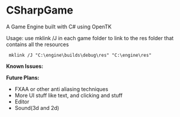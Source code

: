 # CSharpGame
A Game Engine built with C# using OpenTK

Usage:
use mklink /J in each game folder to link to the res folder that contains all the resources

```
 mklink /J "C:\engine\builds\debug\res" "C:\engine\res"
```

**Known Issues:**

**Future Plans:**

- FXAA or other anti aliasing techniques
- More UI stuff like text, and clicking and stuff
- Editor
- Sound(3d and 2d)
